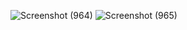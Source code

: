 ![Screenshot (964)](https://user-images.githubusercontent.com/87845046/211147654-24b5ca89-8535-48f3-af7b-5451d21f7be9.png)
![Screenshot (965)](https://user-images.githubusercontent.com/87845046/211147663-cf68b80d-1f4a-48a4-9c7a-79392232a5fb.png)
